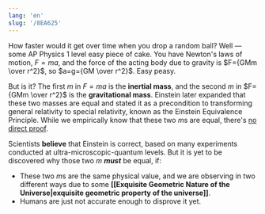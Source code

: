 ```yaml
---
lang: 'en'
slug: '/8EA625'
---
```


How faster would it get over time when you drop a random ball? Well — some AP Physics 1 level easy piece of cake. You have Newton's laws of motion, $F=ma$, and the force of the acting body due to gravity is $F={GMm \over r^2}$, so $a=g={GM \over r^2}$. Easy peasy.

But is it? The first $m$ in $F=ma$ is the **inertial mass**, and the second $m$ in $F={GMm \over r^2}$ is the **gravitational mass**. Einstein later expanded that these two masses are equal and stated it as a precondition to transforming general relativity to special relativity, known as the Einstein Equivalence Principle. While we empirically know that these two $m$s are equal, there's [no direct proof](http://dx.doi.org/10.13140/RG.2.2.18242.30402).

Scientists **believe** that Einstein is correct, based on many experiments conducted at ultra-microscopic-quantum levels. But it is yet to be discovered why those two $m$ **_must_** be equal, if:

- These two $m$s are the same physical value, and we are observing in two different ways due to some **[[Exquisite Geometric Nature of the Universe|exquisite geometric property of the universe]]**.
- Humans are just not accurate enough to disprove it yet.
